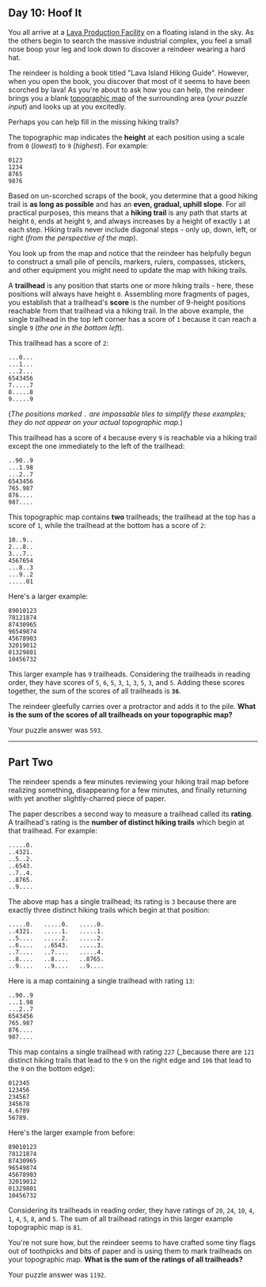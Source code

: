 ## Day 10: Hoof It

You all arrive at a [Lava Production Facility](https://adventofcode.com/2023/day/15) on 
a floating island in the sky. As the others begin to search the massive industrial 
complex, you feel a small nose boop your leg and look down to discover a reindeer 
wearing a hard hat.

The reindeer is holding a book titled "Lava Island Hiking Guide". However, when you 
open the book, you discover that most of it seems to have been scorched by lava! As 
you're about to ask how you can help, the reindeer brings you a blank 
[topographic map](https://en.wikipedia.org/wiki/Topographic_map) of the surrounding 
area (_your puzzle input_) and looks up at you excitedly.

Perhaps you can help fill in the missing hiking trails?

The topographic map indicates the **height** at each position using a scale from `0` 
(_lowest_) to `9` (_highest_). For example:

```
0123
1234
8765
9876
```

Based on un-scorched scraps of the book, you determine that a good hiking trail is 
**as long as possible** and has an **even, gradual, uphill slope**. For all practical 
purposes, this means that a **hiking trail** is any path that starts at height `0`, 
ends at height `9`, and always increases by a height of exactly `1` at each step. 
Hiking trails never include diagonal steps - only up, down, left, or right (_from the 
perspective of the map_).

You look up from the map and notice that the reindeer has helpfully begun to 
construct a small pile of pencils, markers, rulers, compasses, stickers, and other 
equipment you might need to update the map with hiking trails.

A **trailhead** is any position that starts one or more hiking trails - here, these 
positions will always have height `0`. Assembling more fragments of pages, you 
establish that a trailhead's **score** is the number of 9-height positions reachable 
from that trailhead via a hiking trail. In the above example, the single trailhead in 
the top left corner has a score of `1` because it can reach a single `9` (_the one in 
the bottom left_).

This trailhead has a score of `2`:

```
...0...
...1...
...2...
6543456
7.....7
8.....8
9.....9
```

(_The positions marked `.` are impassable tiles to simplify these examples; they do 
not appear on your actual topographic map._)

This trailhead has a score of `4` because every `9` is reachable via a hiking trail 
except the one immediately to the left of the trailhead:

```
..90..9
...1.98
...2..7
6543456
765.987
876....
987....
```

This topographic map contains **two** trailheads; the trailhead at the top has a score 
of `1`, while the trailhead at the bottom has a score of `2`:

```
10..9..
2...8..
3...7..
4567654
...8..3
...9..2
.....01
```

Here's a larger example:

```
89010123
78121874
87430965
96549874
45678903
32019012
01329801
10456732
```

This larger example has `9` trailheads. Considering the trailheads in reading order, 
they have scores of `5`, `6`, `5`, `3`, `1`, `3`, `5`, `3`, and `5`. Adding these 
scores together, the sum of the scores of all trailheads is **`36`**.

The reindeer gleefully carries over a protractor and adds it to the pile. 
**What is the sum of the scores of all trailheads on your topographic map?**

Your puzzle answer was `593`.

---

## Part Two

The reindeer spends a few minutes reviewing your hiking trail map before realizing 
something, disappearing for a few minutes, and finally returning with yet another 
slightly-charred piece of paper.

The paper describes a second way to measure a trailhead called its **rating**. A 
trailhead's rating is the **number of distinct hiking trails** which begin at that 
trailhead. For example:

```
.....0.
..4321.
..5..2.
..6543.
..7..4.
..8765.
..9....
```

The above map has a single trailhead; its rating is `3` because there are exactly 
three distinct hiking trails which begin at that position:

```
.....0.   .....0.   .....0.
..4321.   .....1.   .....1.
..5....   .....2.   .....2.
..6....   ..6543.   .....3.
..7....   ..7....   .....4.
..8....   ..8....   ..8765.
..9....   ..9....   ..9....
```

Here is a map containing a single trailhead with rating `13`:

```
..90..9
...1.98
...2..7
6543456
765.987
876....
987....
```

This map contains a single trailhead with rating `227` (_because there are `121` 
distinct hiking trails that lead to the `9` on the right edge and `106` that lead to 
the `9` on the bottom edge):

```
012345
123456
234567
345678
4.6789
56789.
```

Here's the larger example from before:

```
89010123
78121874
87430965
96549874
45678903
32019012
01329801
10456732
```

Considering its trailheads in reading order, they have ratings of `20`, `24`, `10`, 
`4`, `1`, `4`, `5`, `8`, and `5`. The sum of all trailhead ratings in this larger 
example topographic map is `81`.

You're not sure how, but the reindeer seems to have crafted some tiny flags out of 
toothpicks and bits of paper and is using them to mark trailheads on your topographic 
map. **What is the sum of the ratings of all trailheads?**

Your puzzle answer was `1192`.
